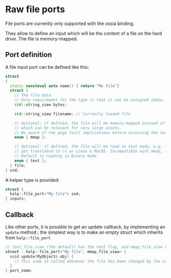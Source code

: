 # Raw file ports

File ports are currently only supported with the ossia binding.

They allow to define an input which will be the content of a file on the hard drive.
The file is memory-mapped.

## Port definition

A file input port can be defined like this:

```cpp
struct
{
  static consteval auto name() { return "My file"}
  struct {
    // The file data. 
    // Only requirement for the type is that it can be assigned {data, size}.
    std::string_view bytes; 

    std::string_view filename; // Currently loaded file

    // Optional: if defined, the file will be memory-mapped instead of being copied in RAM, 
    // which can be relevant for very large assets.
    // Be aware of the page fault implications before accessing the data in the audio code !
    enum { mmap }; 

    // Optional: if defined, the file will be read in text mode, e.g. \r\n (Windows line endings) 
    // get translated to \n on Linux & MacOS. Incompatible with mmap, for obvious reasons.
    // Default is reading in binary mode.
    enum { text }; 
  } file;
} snd;
```

A helper type is provided:

```cpp
struct {
  halp::file_port<"My file"> snd;
} inputs;
```

## Callback
Like other ports, it is possible to get an update callback, by implementing an `update` method ;
the simplest way is to make an empty struct which inherits from `halp::file_port`

```cpp
// text_file_view (the default) has the text flag, and mmap_file_view has the mmap flag.
struct : halp::file_port<"My file", mmap_file_view> {
  void update(MyObject& obj) {
    // This code is called whenever the file has been changed by the user
  }
} port_name;
```
